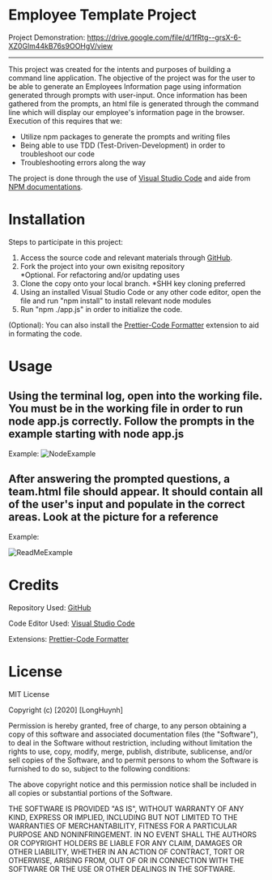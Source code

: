 # Employee Template Project 

Project Demonstration: https://drive.google.com/file/d/1fRtg--grsX-6-XZ0Glm44kB76s9OOHgV/view

<hr>

This project was created for the intents and purposes of building a command line application. The objective of the project was for the user to be able to generate an Employees Information page using information generated through prompts with user-input. Once information has been gathered from the prompts, an html file is generated through the command line which will display our employee's information page in the browser. Execution of this requires that we: <ul>
<li> Utilize npm packages to generate the prompts and writing files
<li> Being able to use TDD (Test-Driven-Development) in order to troubleshoot our code
<li> Troubleshooting errors along the way
</ul>

The project is done through the use of [Visual Studio Code](https://code.visualstudio.com) and aide from [NPM documentations](https://www.npmjs.com/).

# Installation

Steps to participate in this project:

1. Access the source code and relevant materials through [GitHub](https://github.com/Longhuynh741/EmployeeTemplate-GT-FT). 
2. Fork the project into your own exisitng repository <br> 
*Optional. For refactoring and/or updating uses
3. Clone the copy onto your local branch. *SHH key cloning preferred
4. Using an installed Visual Studio Code or any other code editor, open the file and run "npm install" to install relevant node modules
5. Run "npm ./app.js" in order to initialize the code. 


(Optional): You can also install the [Prettier-Code Formatter](https://marketplace.visualstudio.com/items?itemName=esbenp.prettier-vscode) extension to aid in formating the code.

# Usage

<h2> Using the terminal log, open into the working file. You must be in the working file in order to run node app.js correctly. Follow the prompts in the example starting with node app.js </h2>

Example: <img src="images\Screenshot 2020-09-25 000703.png" alt="NodeExample">


<h2> After answering the prompted questions, a team.html file should appear. It should contain all of the user's input and populate in the correct areas. Look at the picture for a reference </h2>

Example:

<img src="images\Part 2.png" alt="ReadMeExample">

# Credits

Repository Used: [GitHub](https://github.com/)

Code Editor Used: [Visual Studio Code](https://code.visualstudio.com)

Extensions: [Prettier-Code Formatter](https://marketplace.visualstudio.com/items?itemName=esbenp.prettier-vscode)


# License

MIT License

Copyright (c) [2020] [LongHuynh]

Permission is hereby granted, free of charge, to any person obtaining a copy
of this software and associated documentation files (the "Software"), to deal
in the Software without restriction, including without limitation the rights
to use, copy, modify, merge, publish, distribute, sublicense, and/or sell
copies of the Software, and to permit persons to whom the Software is
furnished to do so, subject to the following conditions:

The above copyright notice and this permission notice shall be included in all
copies or substantial portions of the Software.

THE SOFTWARE IS PROVIDED "AS IS", WITHOUT WARRANTY OF ANY KIND, EXPRESS OR
IMPLIED, INCLUDING BUT NOT LIMITED TO THE WARRANTIES OF MERCHANTABILITY,
FITNESS FOR A PARTICULAR PURPOSE AND NONINFRINGEMENT. IN NO EVENT SHALL THE
AUTHORS OR COPYRIGHT HOLDERS BE LIABLE FOR ANY CLAIM, DAMAGES OR OTHER
LIABILITY, WHETHER IN AN ACTION OF CONTRACT, TORT OR OTHERWISE, ARISING FROM,
OUT OF OR IN CONNECTION WITH THE SOFTWARE OR THE USE OR OTHER DEALINGS IN THE
SOFTWARE.